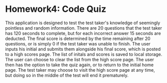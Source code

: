# Homework4: Code Quiz
This application is designed to test the test taker's knowledge of seemingly pointless and random information. There are 20 questions that the test taker has 120 seconds to complete, but for each incorrect answer 15 seconds are deducted. The final score is determined by the time remaining after 20 questions, or is simply 0 if the test taker was unable to finish. The user inputs his initial and submits them alongside his final score, which is posted to a high scores page. The list of initals and scores is saved to local storage. The user can choose to clear the list from the high score page. The user then has the option to take the quiz again, or to return to the initial home page. The test taker may choose to visit the high score page at any time, but doing so in the middle of the test will end it prematurely.
